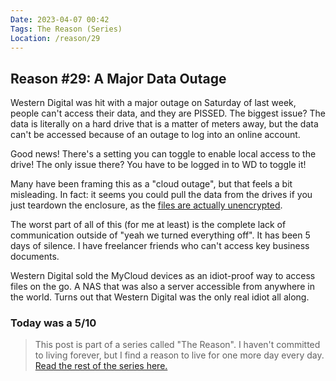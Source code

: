 ```yaml
---
Date: 2023-04-07 00:42
Tags: The Reason (Series)
Location: /reason/29
---
```


## Reason #29: A Major Data Outage

Western Digital was hit with a major outage on Saturday of last week, people can't access their data, and they are PISSED. The biggest issue? The data is literally on a hard drive that is a matter of meters away, but the data can't be accessed because of an outage to log into an online account.

Good news! There's a setting you can toggle to enable local access to the drive! The only issue there? You have to be logged in to WD to toggle it!

Many have been framing this as a "cloud outage", but that feels a bit misleading. In fact: it seems you could pull the data from the drives if you just teardown the enclosure, as the [files are actually unencrypted](https://community.wd.com/t/my-cloud-home-service-outage-02-apri-2023/282845/348).

The worst part of all of this (for me at least) is the complete lack of communication outside of "yeah we turned everything off". It has been 5 days of silence. I have freelancer friends who can't access key business documents.

Western Digital sold the MyCloud devices as an idiot-proof way to access files on the go. A NAS that was also a server accessible from anywhere in the world. Turns out that Western Digital was the only real idiot all along.

### Today was a 5/10

>This post is part of a series called "The Reason". I haven't committed to living forever, but I find a reason to live for one more day every day. [Read the rest of the series here.](/reason/)